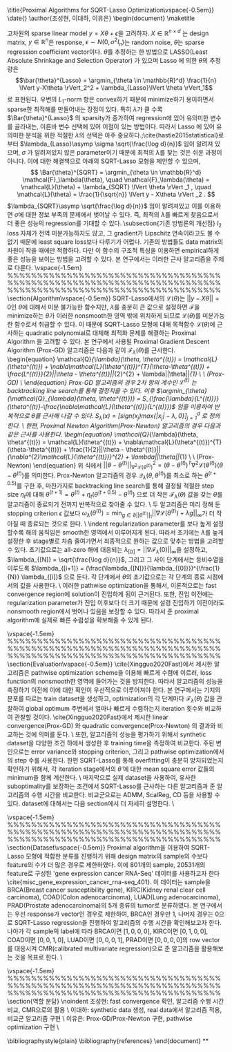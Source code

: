 
\title{Proximal Algorithms for SQRT-Lasso
Optimization\vspace{-0.5em}}
\date{}
\author{조성현, 이대하, 이유은}
\begin{document}
\maketitle


고차원의 sparse linear model $y = X\theta + \epsilon$을 고려하자.
$X \in \mathbb{R}^{n \times d}$ 는 design matrix, $y \in \mathbb{R}^n$은 response, $\epsilon \sim N(0,\sigma^2 I_n)$는 random noise, $\theta$는 sparse regression coefficient vector이다. $\theta$를 추정하는 한 방법으로 LASSO(Least Absolute Shrinkage and Selection Operator) 가 있으며 Lasso 에 의한 $\theta$의 추정량은
$$\bar{\theta}^{Lasso} = \argmin_{\theta \in \mathbb{R}^d} \frac{1}{n} \lVert y-X\theta \rVert_2^2 + \lambda_{Lasso}\lVert \theta \rVert_1$$
로 표현된다. 우변의 $L_1$-norm 항은 convex하기 때문에 minimize하기 용이하면서 sparse한 최적해를 만들어내는 장점이 있다.
특히 $\lambda$가 클 수록 $\Bar{\theta}^{Lasso}$ 의 sparsity가 증가하여 regression에 있어 유의미한 변수를 골라내는, 이른바 변수 선택에 있어 이점이 있는 방법이다. 따라서 Lasso 에 있어 유의미한 분석을 위한 적절한 $\lambda$의 선택은 아주 중요하다.\;\cite{hastie2015statistical}로부터 $\lambda_{Lasso}\asymp \sigma \sqrt{\frac{\log d}{n}}$ 임이 알려져 있으며, $\sigma$ 가 알려져있지 않은 parameter이기 때문에 최적의 $\lambda$를 찾는 것은 쉬운 과정이 아니다. 이에 대한 해결책으로 아래의 SQRT-Lasso 모형을 제안할 수 있으며,
$$
\Bar{\theta}^{SQRT} = \argmin_{\theta \in \mathbb{R}^d} \mathcal{F}_\lambda(\theta), \quad
\mathcal{F}_\lambda(\theta) = \mathcal{L}(\theta) + \lambda_{SQRT} \lVert \theta \rVert _1 , \quad 
\mathcal{L}(\theta) = \frac{1}{\sqrt{n}} \lVert y - X\theta \rVert _2 . 
$$
$\lambda_{SQRT}\asymp \sqrt{\frac{\log d}{n}}$ 임이 알려져있고 이를 이용하면 $\sigma$에 대한 정보 부족의 문제에서 벗어날 수 있다. 즉, 최적의 $\lambda$를 빠르게 찾음으로서 더 좋은 성능의 regression를 기대할 수 있다.
\subsection{기존 방법론의 개선점}
$l_2$ loss 자체가 전역 미분가능하지도 않고, 그 gradient가 Lipschitz 연속이라고도 볼 수 없기 때문에 least square loss보다 다루기가 어렵다. 기존의 방법들도 data matrix의 차원이 작을 때에만 적합하다. 다만 이 함수의 구조적 특성을 이용하면 empirical하게 좋은 성능을 보이는 방법을 고려할 수 있다. 본 연구에서는 이러한 근사 알고리즘을 주제로 다룬다.
\vspace{-1.5em}
%%%%%%%%%%%%%%%%%%%%%%%%%%%%%%%%%%%%%%%%%%%%%%%%%%%%%%%%%%%%%%%%%%%%%%%%%%%%%%%%%%%%%%%%%%%%%%%%%%%%%%%%%%%%
\section{Algorithm\vspace{-0.5em}}
SQRT-Lasso에서의 $\mathcal{L}(\theta)$는 $||y-X\theta|| = 0$인 $\theta$에 대해서 미분 불가능한 함수지만, $\lambda$를 충분히 큰 값으로 설정하면 $\mathcal{F}$을 minimize하는 $\theta$가 이러한 nonsmooth한 영역 밖에 위치하게 되므로 $\mathcal{L}(\theta)$를 미분가능한 함수로서 취급할 수 있다. 이 때문에 SQRT-Lasso 모형에 대해 목적함수 $\mathcal{L}(\theta)$에 근사하는 quadratic polynomial로 대체해 최적화 문제를 해결하는 Proximal Algorithm 을 고려할 수 있다. 본 연구에서 사용될 Proximal Gradient Descent Algorithm (Prox-GD) 알고리즘은 다음과 같이 $\mathcal{F}_{\lambda}(\theta)$를 근사한다.
\begin{equation}
    \mathcal{Q}_{\lambda}(\theta, \theta^{(t)}) = \mathcal{L}(\theta^{(t)}) + \nabla\mathcal{L}(\theta^{(t)})^{T}(\theta-\theta^{(t)}) + \frac{L^{(t)}}{2}||\theta - \theta^{(t)}||_{2}^{2} + \lambda||\theta||_{1} \ \ (Prox-GD) \\
\end{equation}
Prox-GD 알고리즘의 경우 2차 항의 계수인 $\mathcal{L}^{(t)}$ 는 backtracking line search를 통해 결정지을 수 있다. 이후 $\argmin_{\theta}{\mathcal{Q}_{\lambda}(\theta, \theta^{(t)})} = S_{\frac{\lambda}{L^{(t)}}}(\theta^{(t)}-\frac{\nabla\mathcal{L}(\theta^{(t)}}{L^{(t)}})$ 임을 이용하여 반복적으로 $\theta$를 근사해 나갈 수 있다. $S_{\lambda}(x)=[sign(x_{j})max\{|x_{j}|-\lambda,0\}]_{j=1}^{d}$ 로 정의한다. \\
한편, Proximal Newton Algorithm(Prox-Newton) 알고리즘의 경우 다음과 같은 근사를 사용한다. 
\begin{equation}
    \mathcal{Q}_{\lambda}(\theta, \theta^{(t)}) = \mathcal{L}(\theta^{(t)}) + \nabla\mathcal{L}(\theta^{(t)})^{T}(\theta-\theta^{(t)}) + \frac{1}{2}||\theta - \theta^{(t)}||_{\nabla^{2}\mathcal{L}(\theta^{(t)})}^{2} + \lambda||\theta||_{1} \ \ (Prox-Newton)
\end{equation}
위 식에서 $||\theta - \theta^{(t)}||_{\nabla^{2}\mathcal{L}(\theta^{(t)})}^{2} = (\theta-\theta^{(t)})^{T}\nabla^{2}\mathcal{L}(\theta^{(t)})(\theta-\theta^{(t)})$를 의미한다. Prox-Newton 알고리즘의 경우 $\mathcal{Q}_{\lambda}(\theta, \theta^{(t)})$를 최소로 하는 $\theta^{(t+0.5)}$를 구한 후, 마찬가지로 backtracking line search를 통해 결정될 적절한 step size $\eta_{t}$에 대해 $\theta^{(t+1)}=\theta^{(t)}+\eta_{t}(\theta^{(t+0.5)}-\theta^{(t)})$ 으로 더 작은 $\mathcal{F}_{\lambda}(\theta)$ 값을 갖는 $\theta$를 알고리즘이 종료되기 전까지 반복적으로 찾아줄 수 있다. \\
두 알고리즘은 미리 정해 둔 stopping criterion $\epsilon$ 값보다 $\omega_{\lambda}(\theta^{(t)})=\min_{g\in\partial||\theta^{(t)}||_{1}}{||\nabla\mathcal{L}(\theta^{(t)})+\lambda g||_{\infty}}$가 더 작아질 때 종료되는 것으로 한다. \\
\indent regularization parameter를 보다 높게 설정할수록 해의 움직임은 smooth한 영역에서 이루어지게 된다. 따라서 초기에는 $\lambda$를 높게 설정한 후 stage별로 차츰 줄여가면서 최종적으로 원하는 값으로 맞추는 방법을 고려할 수 있다. 초기값으로는 all-zero 해에 대응되는 $\lambda_{[0]} = {||\nabla\mathcal{F}_\lambda(0)||}_{\infty}$을 설정하고, $\lambda_{[N]} = \sqrt{\frac{\log d}{n}}$, 그리고 그 사이 단계에서는 등비수열을 이루도록 $\lambda_{[i+1]} = (\frac{\lambda_{[N]}}{\lambda_{[0]}})^{\frac{1}{N}} \lambda_{[i]}$ 으로 둔다. 각 단계에서 $\theta$의 초기값으로는 각 단계의 종료 시점에서의 값을 사용한다. \\
이러한 pathwise optimization을 통해서, 이론적으로는 fast convergence region에 solution이 진입하게 됨이 근거된다. 또한, 진입 이전에는 regularization parameter가 진입 이후보다 더 크기 때문에 설령 진입하기 이전이라도 nonsmooth region에서 벗어나 있음을 보장할 수 있다. 따라서 준 proximal algorithm에 실제로 빠른 수렴성을 확보해줄 수 있게 된다.

\vspace{-1.5em}
%%%%%%%%%%%%%%%%%%%%%%%%%%%%%%%%%%%%%%%%%%%%%%%%%%%%%%%%%%%%%%%%%%%%%%%%%%%%%%%%%%%%%%%%%%%%%%%%%%%%%%%%%%%%
\section{Evaluation\vspace{-0.5em}}
\cite{Xingguo2020Fast}에서 제시한 알고리즘은 pathwise optimization scheme을 이용해 빠르게 수렴에 이르러, loss function의 nonsmooth한 영역에 들어가는 것을 방지한다. 따라서 알고리즘의 성능을 측정하기 이전에 이에 대한 확인이 우선적으로 이루어져야 한다. 본 연구에서는 기지의 분포를 따르는 train dataset을 생성하고, optimization의 각 단계마다 $\mathcal{F}_\lambda(\theta)$ 값을 관찰하여 global optimum 주변에서 얼마나 빠르게 수렴하는지 iteration 횟수와 비교하여 관찰할 것이다. \cite{Xingguo2020Fast}에서 제시한 linear convergence(Prox-GD) 와 quadratic convergence(Prox-Newton) 의 결과와 비교하는 것에 의미를 둔다. \\
또한, 알고리즘의 성능을 평가하기 위해서 synthetic dataset을 다양한 조건 하에서 생성한 후 training time을 측정하여 비교한다. 주된 변인으로는 error variance와 stopping criterion, 그리고 pathwise optimization에서의 step 수를 사용한다. 한편 SQRT-Lasso를 통해 overfitting이 충분히 방지되었는지 확인하기 위해서, 각 iteration stage에서의 $\widehat \theta$ 에 대한 mean square error 값들의 minimum을 함께 계산한다. \\
마지막으로 실제 dataset을 사용하여, 유사한 suboptimality를 보장하는 조건에서 SQRT-Lasso를 근사하는 다른 알고리즘과 준 알고리즘의 수행 시간을 비교한다. 비교군으로는 ADMM, ScalReg, CD 등을 사용할 수 있다. dataset에 대해서는 다음 section에서 더 자세히 설명한다. \\

\vspace{-1.5em}
%%%%%%%%%%%%%%%%%%%%%%%%%%%%%%%%%%%%%%%%%%%%%%%%%%%%%%%%%%%%%%%%%%%%%%%%%%%%%%%%%%%%%%%%%%%%%%%%%%%%%%%%%%%%
\section{Dataset\vspace{-0.5em}}
Proximal algorithm을 이용하여 SQRT-Lasso 모형에 적합한 분류를 진행하기 위해 design matrix의 sample의 수보다 feature의 수가 더 많은 경우로 제한하였다. 이에 801개의 sample, 20531개의 feature로 구성된 'gene expression cancer RNA-Seq' 데이터를 사용하고자 한다 \cite{misc_gene_expression_cancer_rna-seq_401}. 이 데이터는 sample을 BRCA(Breast cancer susceptibility gene), KIRC(Kidney renal clear cell carcinoma), COAD(Colon adenocarcinoma), LUAD(Lung adenocarcinoma), PRAD(Prostate adenocarcinoma)의 5개 종류의 tumor로 분류하였다. 본 연구에서는 우선 response가 vector인 경우로 제한하여, BRCA인 경우만 1, 나머지 경우는 0으로 SQRT-Lasso regression을 진행하여 알고리즘의 수행 시간을 확인해보고자 한다. 나아가 각 sample의 label에 따라 BRCA이면 $[1, 0, 0, 0]$, KIRC이면 $[0, 1, 0, 0]$, COAD이면 $[0, 0, 1, 0]$, LUAD이면 $[0, 0, 0, 1]$, PRAD이면 $[0, 0, 0, 0]$의 row vector를 대응시켜 CMR(calibrated multivariate regression)으로 준 알고리즘을 활용해보는 것을 목표로 한다. \\

\vspace{-1.5em}
%%%%%%%%%%%%%%%%%%%%%%%%%%%%%%%%%%%%%%%%%%%%%%%%%%%%%%%%%%%%%%%%%%%%%%%%%%%%%%%%%%%%%%%%%%%%%%%%%%%%%%%%%%%%
\section{역할 분담}
\noindent
조성현: fast convergence 확인, 알고리즘 수행 시간 비교, CMR으로의 활용 \\
이대하:  synthetic data 생성, real data에서 알고리즘 적용, 비교군 알고리즘 구현 \\
이유은: Prox-GD/Prox-Newton 구현, pathwise optimization 구현 \\

\bibliographystyle{plain}
\bibliography{references}
\end{document}
**
